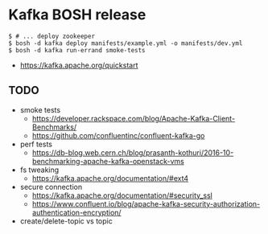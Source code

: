 # Kafka BOSH release

```
$ # ... deploy zookeeper
$ bosh -d kafka deploy manifests/example.yml -o manifests/dev.yml
$ bosh -d kafka run-errand smoke-tests
```

- https://kafka.apache.org/quickstart

## TODO

- smoke tests
  - https://developer.rackspace.com/blog/Apache-Kafka-Client-Benchmarks/
  - https://github.com/confluentinc/confluent-kafka-go
- perf tests
  - https://db-blog.web.cern.ch/blog/prasanth-kothuri/2016-10-benchmarking-apache-kafka-openstack-vms
- fs tweaking
  - https://kafka.apache.org/documentation/#ext4
- secure connection
  - https://kafka.apache.org/documentation/#security_ssl
  - https://www.confluent.io/blog/apache-kafka-security-authorization-authentication-encryption/
- create/delete-topic vs topic
